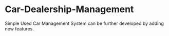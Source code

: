 # Car-Dealership-Management
Simple Used Car Management System can be further developed by adding new features.
